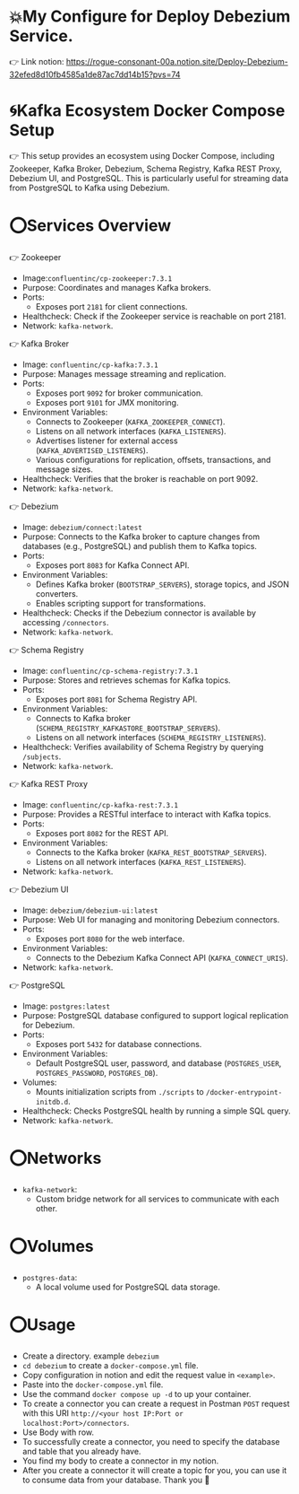 # 💥My Configure for Deploy Debezium Service.
👉 Link notion: https://rogue-consonant-00a.notion.site/Deploy-Debezium-32efed8d10fb4585a1de87ac7dd14b15?pvs=74

# 🌀Kafka Ecosystem Docker Compose Setup

👉 This setup provides an ecosystem using Docker Compose, including Zookeeper, Kafka Broker, Debezium, Schema Registry, Kafka REST Proxy, Debezium UI, and PostgreSQL. This is particularly useful for streaming data from PostgreSQL to Kafka using Debezium.

# ⭕Services Overview

👉 Zookeeper
  - Image:`confluentinc/cp-zookeeper:7.3.1`
  - Purpose: Coordinates and manages Kafka brokers.
  - Ports: 
    - Exposes port `2181` for client connections.
  - Healthcheck: Check if the Zookeeper service is reachable on port 2181.
  - Network: `kafka-network`.

👉 Kafka Broker
  - Image: `confluentinc/cp-kafka:7.3.1`
  - Purpose: Manages message streaming and replication.
  - Ports: 
    - Exposes port `9092` for broker communication.
    - Exposes port `9101` for JMX monitoring.
  - Environment Variables:
    - Connects to Zookeeper (`KAFKA_ZOOKEEPER_CONNECT`).
    - Listens on all network interfaces (`KAFKA_LISTENERS`).
    - Advertises listener for external access (`KAFKA_ADVERTISED_LISTENERS`).
    - Various configurations for replication, offsets, transactions, and message sizes.
  - Healthcheck: Verifies that the broker is reachable on port 9092.
  - Network: `kafka-network`.

👉 Debezium
  - Image: `debezium/connect:latest`
  - Purpose: Connects to the Kafka broker to capture changes from databases (e.g., PostgreSQL) and publish them to Kafka topics.
  - Ports:
    - Exposes port `8083` for Kafka Connect API.
  - Environment Variables:
    - Defines Kafka broker (`BOOTSTRAP_SERVERS`), storage topics, and JSON converters.
    - Enables scripting support for transformations.
  - Healthcheck: Checks if the Debezium connector is available by accessing `/connectors`.
  - Network: `kafka-network`.

👉 Schema Registry
  - Image: `confluentinc/cp-schema-registry:7.3.1`
  - Purpose: Stores and retrieves schemas for Kafka topics.
  - Ports: 
    - Exposes port `8081` for Schema Registry API.
  - Environment Variables:
    - Connects to Kafka broker (`SCHEMA_REGISTRY_KAFKASTORE_BOOTSTRAP_SERVERS`).
    - Listens on all network interfaces (`SCHEMA_REGISTRY_LISTENERS`).
  - Healthcheck: Verifies availability of Schema Registry by querying `/subjects`.
  - Network: `kafka-network`.

👉 Kafka REST Proxy
  - Image: `confluentinc/cp-kafka-rest:7.3.1`
  - Purpose: Provides a RESTful interface to interact with Kafka topics.
  - Ports: 
    - Exposes port `8082` for the REST API.
  - Environment Variables:
    - Connects to the Kafka broker (`KAFKA_REST_BOOTSTRAP_SERVERS`).
    - Listens on all network interfaces (`KAFKA_REST_LISTENERS`).
  - Network: `kafka-network`.

👉 Debezium UI
  - Image: `debezium/debezium-ui:latest`
  - Purpose: Web UI for managing and monitoring Debezium connectors.
  - Ports: 
    - Exposes port `8080` for the web interface.
  - Environment Variables:
    - Connects to the Debezium Kafka Connect API (`KAFKA_CONNECT_URIS`).
  - Network: `kafka-network`.

👉 PostgreSQL
  - Image: `postgres:latest`
  - Purpose: PostgreSQL database configured to support logical replication for Debezium.
  - Ports: 
    - Exposes port `5432` for database connections.
  - Environment Variables:
    - Default PostgreSQL user, password, and database (`POSTGRES_USER`, `POSTGRES_PASSWORD`, `POSTGRES_DB`).
  - Volumes:
    - Mounts initialization scripts from `./scripts` to `/docker-entrypoint-initdb.d`.
  - Healthcheck: Checks PostgreSQL health by running a simple SQL query.
  - Network: `kafka-network`.

# ⭕Networks

- `kafka-network`: 
  - Custom bridge network for all services to communicate with each other.

# ⭕Volumes

- `postgres-data`:
  - A local volume used for PostgreSQL data storage.

# ⭕Usage

- Create a directory. example `debezium`
- `cd debezium` to create a `docker-compose.yml` file.
- Copy configuration in notion and edit the request value in `<example>`.
- Paste into the `docker-compose.yml` file.
- Use the command `docker compose up -d` to up your container.
- To create a connector you can create a request in Postman `POST` request with this URI `http://<your host IP:Port or localhost:Port>/connectors`.
- Use Body with row.
- To successfully create a connector, you need to specify the database and table that you already have.
- You find my body to create a connector in my notion.
- After you create a connector it will create a topic for you, you can use it to consume data from your database. Thank you 🙏
